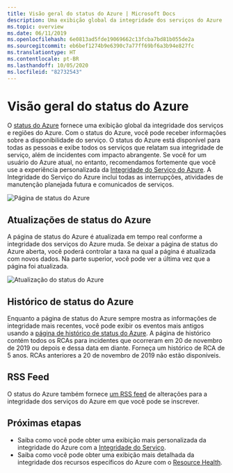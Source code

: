 ```yaml
---
title: Visão geral do status do Azure | Microsoft Docs
description: Uma exibição global da integridade dos serviços do Azure
ms.topic: overview
ms.date: 06/11/2019
ms.openlocfilehash: 6e0813ad5fde19069662c13fcba7bd81b055de2a
ms.sourcegitcommit: eb6bef1274b9e6390c7a77ff69bf6a3b94e827fc
ms.translationtype: HT
ms.contentlocale: pt-BR
ms.lasthandoff: 10/05/2020
ms.locfileid: "82732543"
---
```

# <a name="azure-status-overview"></a>Visão geral do status do Azure

O [status do Azure](https://status.azure.com/status/) fornece uma exibição global da integridade dos serviços e regiões do Azure. Com o status do Azure, você pode receber informações sobre a disponibilidade do serviço. O status do Azure está disponível para todas as pessoas e exibe todos os serviços que relatam sua integridade de serviço, além de incidentes com impacto abrangente. Se você for um usuário do Azure atual, no entanto, recomendamos fortemente que você use a experiência personalizada da [Integridade do Serviço do Azure](https://aka.ms/azureservicehealth). A Integridade do Serviço do Azure inclui todas as interrupções, atividades de manutenção planejada futura e comunicados de serviços.

![Página de status do Azure](./media/azure-status-overview/azure-status.PNG)

## <a name="azure-status-updates"></a>Atualizações de status do Azure

A página de status do Azure é atualizada em tempo real conforme a integridade dos serviços do Azure muda. Se deixar a página de status do Azure aberta, você poderá controlar a taxa na qual a página é atualizada com novos dados. Na parte superior, você pode ver a última vez que a página foi atualizada.

![Atualização do status do Azure](./media/azure-status-overview/update.PNG)

## <a name="azure-status-history"></a>Histórico de status do Azure

Enquanto a página de status do Azure sempre mostra as informações de integridade mais recentes, você pode exibir os eventos mais antigos usando a [página de histórico de status do Azure](https://status.azure.com/status/history/). A página de histórico contém todos os RCAs para incidentes que ocorreram em 20 de novembro de 2019 ou depois e dessa data em diante. Forneça um histórico de RCA de 5 anos. RCAs anteriores a 20 de novembro de 2019 não estão disponíveis.

## <a name="rss-feed"></a>RSS Feed

O status do Azure também fornece [um RSS feed](https://status.azure.com/status/feed/) de alterações para a integridade dos serviços do Azure em que você pode se inscrever.

## <a name="next-steps"></a>Próximas etapas

* Saiba como você pode obter uma exibição mais personalizada da integridade do Azure com a [Integridade do Serviço](./service-health-overview.md).
* Saiba como você pode obter uma exibição mais detalhada da integridade dos recursos específicos do Azure com o [Resource Health](./resource-health-overview.md).
